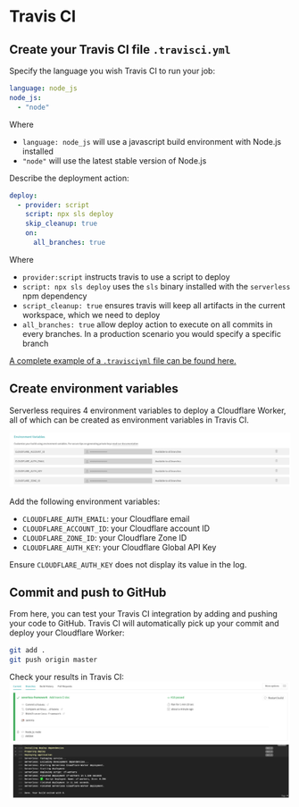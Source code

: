 # Travis CI
## Create your Travis CI file `.travisci.yml`
Specify the language you wish Travis CI to run your job:
```yaml
language: node_js
node_js:
  - "node"
```

Where
* `language: node_js` will use a javascript build environment with Node.js installed
* `"node"` will use the latest stable version of Node.js

Describe the deployment action:
```yaml
deploy:
  - provider: script
    script: npx sls deploy
    skip_cleanup: true
    on:
      all_branches: true
```

Where
* `provider:script` instructs travis to use a script to deploy
* `script: npx sls deploy` uses the `sls` binary installed with the `serverless` npm dependency
* `script_cleanup: true` ensures travis will keep all artifacts in the current workspace, which we need to deploy
* `all_branches: true` allow deploy action to execute on all commits in every branches. In a production scenario you would specify a specific branch

[A complete example of a `.travisciyml` file can be found here.](../.travis.yml)

## Create environment variables
Serverless requires 4 environment variables to deploy a Cloudflare Worker, all of which can be created as environment variables in Travis CI.

![Add environment variables to Travis CI](traviscienvironmentvariables.png)

Add the following environment variables:
* `CLOUDFLARE_AUTH_EMAIL`: your Cloudflare email
* `CLOUDFLARE_ACCOUNT_ID`: your Cloudflare account ID
* `CLOUDFLARE_ZONE_ID`: your Cloudflare Zone ID
* `CLOUDFLARE_AUTH_KEY`: your Cloudflare Global API Key

Ensure `CLOUDFLARE_AUTH_KEY` does not display its value in the log.

## Commit and push to GitHub
From here, you can test your Travis CI integration by adding and pushing your code to GitHub. Travis CI will automatically pick up your commit and deploy your Cloudflare Worker:
```bash
git add .
git push origin master
```

Check your results in Travis CI:
![Travis CI results](travisciresults2.png)
![Travis CI results](travisciresults.png)
